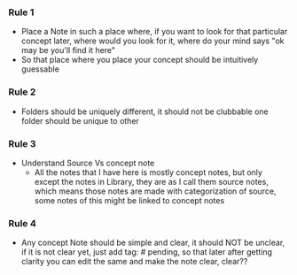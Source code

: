 ### Rule 1
- Place a Note in such a place where, if you want to look for that particular concept later, where would you look for it, where do your mind says "ok may be you'll find it here" 
- So that place where you place your concept should be intuitively guessable
### Rule 2
- Folders should be uniquely different, it should not be clubbable one folder should be unique to other
### Rule 3
- Understand Source Vs concept note
	- All the notes that I have here is mostly concept notes, but only except the notes in Library, they are as I call them source notes, which means those notes are made with categorization of source, some notes of this might be linked to concept notes 
### Rule 4 
- Any concept Note should be simple and clear, it should NOT be unclear, if it is not clear yet, just add tag:  # pending, so that later after getting clarity you can edit the same and make the note clear, clear??
